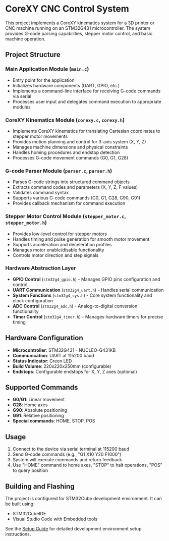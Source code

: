 # CoreXY CNC Control System

This project implements a CoreXY kinematics system for a 3D printer or CNC machine running on an STM32G431 microcontroller. The system provides G-code parsing capabilities, stepper motor control, and basic machine operation.

## Project Structure

### Main Application Module (`main.c`)
- Entry point for the application
- Initializes hardware components (UART, GPIO, etc.)
- Implements a command-line interface for receiving G-code commands via serial
- Processes user input and delegates command execution to appropriate modules

### CoreXY Kinematics Module (`corexy.c`, `corexy.h`)
- Implements CoreXY kinematics for translating Cartesian coordinates to stepper motor movements
- Provides motion planning and control for 3-axis system (X, Y, Z)
- Manages machine dimensions and physical constraints
- Handles homing procedures and endstop detection
- Processes G-code movement commands (G0, G1, G28)

### G-code Parser Module (`parser.c`, `parser.h`) 
- Parses G-code strings into structured command objects
- Extracts command codes and parameters (X, Y, Z, F values)
- Validates command syntax
- Supports various G-code commands (G0, G1, G28, G90, G91)
- Provides callback mechanism for command execution

### Stepper Motor Control Module (`stepper_motor.c`, `stepper_motor.h`)
- Provides low-level control for stepper motors
- Handles timing and pulse generation for smooth motor movement
- Supports acceleration and deceleration profiles
- Manages motor enable/disable functionality
- Controls motor direction and step signals

### Hardware Abstraction Layer
- **GPIO Control** (`stm32g4_gpio.h`) - Manages GPIO pins configuration and control
- **UART Communication** (`stm32g4_uart.h`) - Handles serial communication
- **System Functions** (`stm32g4_sys.h`) - Core system functionality and clock configuration
- **ADC Control** (`stm32g4_adc.h`) - Analog-to-digital conversion functionality
- **Timer Control** (`stm32g4_timer.h`) - Manages hardware timers for precise timing

## Hardware Configuration
- **Microcontroller**: STM32G431 - NUCLEO-G431KB
- **Communication**: UART at 115200 baud
- **Status Indicator**: Green LED
- **Build Volume**: 220x220x250mm (configurable)
- **Endstops**: Configurable endstops for X, Y, Z axes (optional)

## Supported Commands
- **G0/G1**: Linear movement
- **G28**: Home axes
- **G90**: Absolute positioning
- **G91**: Relative positioning
- **Special commands**: HOME, STOP, POS

## Usage
1. Connect to the device via serial terminal at 115200 baud
2. Send G-code commands (e.g., "G1 X10 Y20 F1000")
3. System will execute commands and return feedback
4. Use "HOME" command to home axes, "STOP" to halt operations, "POS" to query position

## Building and Flashing
The project is configured for STM32Cube development environment. It can be built using:
- STM32CubeIDE
- Visual Studio Code with Embedded tools

See the [Setup Guide](/home/ol/Github-Repos/Modular_3D_Printer/Kinematics_Prototype/SOFT/README.md) for detailed development environment setup instructions.